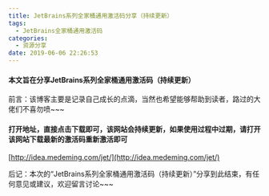 ```yaml
---
title: JetBrains系列全家桶通用激活码分享（持续更新）
tags:
  - JetBrains全家桶通用激活码
categories:
  - 资源分享
date: 2019-06-06 22:26:53
---
```

#### 本文旨在分享JetBrains系列全家桶通用激活码（持续更新）

前言：该博客主要是记录自己成长的点滴，当然也希望能够帮助到读者，路过的大佬们不喜勿喷~~~
<!-- more -->
#### 打开地址，直接点击下载即可，该网站会持续更新，如果使用过程中过期，请打开该网站下载最新的激活码重新激活即可
[http://idea.medeming.com/jet/](http://idea.medeming.com/jet/)

后记：本次的“JetBrains系列全家桶通用激活码（持续更新）”分享到此结束，有任何意见或建议，欢迎留言讨论~~~